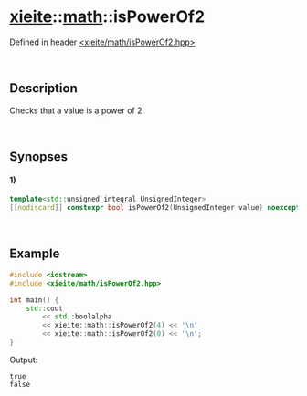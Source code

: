 # [xieite](../../xieite.md)\:\:[math](../../math.md)\:\:isPowerOf2
Defined in header [<xieite/math/isPowerOf2.hpp>](../../../include/xieite/math/isPowerOf2.hpp)

&nbsp;

## Description
Checks that a value is a power of 2.

&nbsp;

## Synopses
#### 1)
```cpp
template<std::unsigned_integral UnsignedInteger>
[[nodiscard]] constexpr bool isPowerOf2(UnsignedInteger value) noexcept;
```

&nbsp;

## Example
```cpp
#include <iostream>
#include <xieite/math/isPowerOf2.hpp>

int main() {
    std::cout
        << std::boolalpha
        << xieite::math::isPowerOf2(4) << '\n'
        << xieite::math::isPowerOf2(0) << '\n';
}
```
Output:
```
true
false
```
